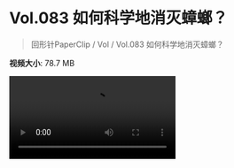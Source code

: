 # Vol.083 如何科学地消灭蟑螂？

> 回形针PaperClip / Vol / Vol.083 如何科学地消灭蟑螂？

**视频大小**: 78.7 MB

<div class="video"><video src="https://file.hsyhx.top/video/PaperClip/Vol/083.mp4" controls preload>🤔 您的浏览器不支持 video 标签</video></div>